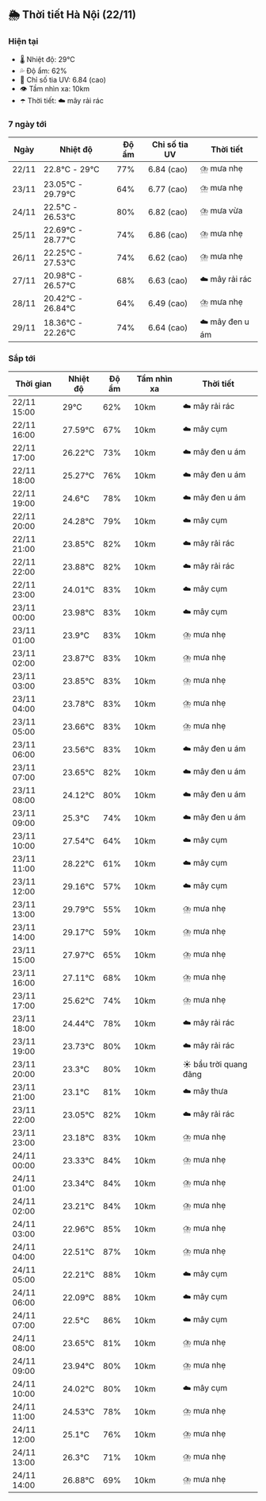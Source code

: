 ## 🌦️ Thời tiết Hà Nội (22/11)

### Hiện tại

- 🌡️ Nhiệt độ: 29℃
- 💦 Độ ẩm: 62%
- 🌟 Chỉ số tia UV: 6.84 (cao)
- 👁️ Tầm nhìn xa: 10km
- ☂️ Thời tiết: ☁️ mây rải rác

### 7 ngày tới

| Ngày | Nhiệt độ | Độ ẩm | Chỉ số tia UV | Thời tiết |
| --- | --- | --- | --- | --- |
| 22/11 | 22.8℃ - 29℃ | 77% | 6.84 (cao) | ⛈️ mưa nhẹ |
| 23/11 | 23.05℃ - 29.79℃ | 64% | 6.77 (cao) | ⛈️ mưa nhẹ |
| 24/11 | 22.5℃ - 26.53℃ | 80% | 6.82 (cao) | ⛈️ mưa vừa |
| 25/11 | 22.69℃ - 28.77℃ | 74% | 6.86 (cao) | ⛈️ mưa nhẹ |
| 26/11 | 22.25℃ - 27.53℃ | 74% | 6.62 (cao) | ⛈️ mưa nhẹ |
| 27/11 | 20.98℃ - 26.57℃ | 68% | 6.63 (cao) | ☁️ mây rải rác |
| 28/11 | 20.42℃ - 26.84℃ | 64% | 6.49 (cao) | ⛈️ mưa nhẹ |
| 29/11 | 18.36℃ - 22.26℃ | 74% | 6.64 (cao) | ☁️ mây đen u ám |

### Sắp tới

| Thời gian | Nhiệt độ | Độ ẩm | Tầm nhìn xa | Thời tiết |
| --- | --- | --- | --- | --- |
| 22/11 15:00 | 29℃ | 62% | 10km | ☁️ mây rải rác |
| 22/11 16:00 | 27.59℃ | 67% | 10km | ☁️ mây cụm |
| 22/11 17:00 | 26.22℃ | 73% | 10km | ☁️ mây đen u ám |
| 22/11 18:00 | 25.27℃ | 76% | 10km | ☁️ mây đen u ám |
| 22/11 19:00 | 24.6℃ | 78% | 10km | ☁️ mây đen u ám |
| 22/11 20:00 | 24.28℃ | 79% | 10km | ☁️ mây cụm |
| 22/11 21:00 | 23.85℃ | 82% | 10km | ☁️ mây rải rác |
| 22/11 22:00 | 23.88℃ | 82% | 10km | ☁️ mây rải rác |
| 22/11 23:00 | 24.01℃ | 83% | 10km | ☁️ mây cụm |
| 23/11 00:00 | 23.98℃ | 83% | 10km | ☁️ mây cụm |
| 23/11 01:00 | 23.9℃ | 83% | 10km | ⛈️ mưa nhẹ |
| 23/11 02:00 | 23.87℃ | 83% | 10km | ⛈️ mưa nhẹ |
| 23/11 03:00 | 23.85℃ | 83% | 10km | ⛈️ mưa nhẹ |
| 23/11 04:00 | 23.78℃ | 83% | 10km | ⛈️ mưa nhẹ |
| 23/11 05:00 | 23.66℃ | 83% | 10km | ⛈️ mưa nhẹ |
| 23/11 06:00 | 23.56℃ | 83% | 10km | ☁️ mây đen u ám |
| 23/11 07:00 | 23.65℃ | 82% | 10km | ☁️ mây đen u ám |
| 23/11 08:00 | 24.12℃ | 80% | 10km | ☁️ mây đen u ám |
| 23/11 09:00 | 25.3℃ | 74% | 10km | ☁️ mây đen u ám |
| 23/11 10:00 | 27.54℃ | 64% | 10km | ☁️ mây cụm |
| 23/11 11:00 | 28.22℃ | 61% | 10km | ☁️ mây cụm |
| 23/11 12:00 | 29.16℃ | 57% | 10km | ☁️ mây cụm |
| 23/11 13:00 | 29.79℃ | 55% | 10km | ⛈️ mưa nhẹ |
| 23/11 14:00 | 29.17℃ | 59% | 10km | ⛈️ mưa nhẹ |
| 23/11 15:00 | 27.97℃ | 65% | 10km | ⛈️ mưa nhẹ |
| 23/11 16:00 | 27.11℃ | 68% | 10km | ⛈️ mưa nhẹ |
| 23/11 17:00 | 25.62℃ | 74% | 10km | ⛈️ mưa nhẹ |
| 23/11 18:00 | 24.44℃ | 78% | 10km | ☁️ mây rải rác |
| 23/11 19:00 | 23.73℃ | 80% | 10km | ☁️ mây rải rác |
| 23/11 20:00 | 23.3℃ | 80% | 10km | ☀️ bầu trời quang đãng |
| 23/11 21:00 | 23.1℃ | 81% | 10km | ☁️ mây thưa |
| 23/11 22:00 | 23.05℃ | 82% | 10km | ☁️ mây rải rác |
| 23/11 23:00 | 23.18℃ | 83% | 10km | ⛈️ mưa nhẹ |
| 24/11 00:00 | 23.33℃ | 84% | 10km | ⛈️ mưa nhẹ |
| 24/11 01:00 | 23.34℃ | 84% | 10km | ⛈️ mưa nhẹ |
| 24/11 02:00 | 23.21℃ | 84% | 10km | ⛈️ mưa nhẹ |
| 24/11 03:00 | 22.96℃ | 85% | 10km | ⛈️ mưa nhẹ |
| 24/11 04:00 | 22.51℃ | 87% | 10km | ⛈️ mưa nhẹ |
| 24/11 05:00 | 22.21℃ | 88% | 10km | ☁️ mây cụm |
| 24/11 06:00 | 22.09℃ | 88% | 10km | ☁️ mây cụm |
| 24/11 07:00 | 22.5℃ | 86% | 10km | ☁️ mây cụm |
| 24/11 08:00 | 23.65℃ | 81% | 10km | ⛈️ mưa nhẹ |
| 24/11 09:00 | 23.94℃ | 80% | 10km | ⛈️ mưa nhẹ |
| 24/11 10:00 | 24.02℃ | 80% | 10km | ☁️ mây cụm |
| 24/11 11:00 | 24.53℃ | 78% | 10km | ⛈️ mưa nhẹ |
| 24/11 12:00 | 25.1℃ | 76% | 10km | ⛈️ mưa nhẹ |
| 24/11 13:00 | 26.3℃ | 71% | 10km | ⛈️ mưa nhẹ |
| 24/11 14:00 | 26.88℃ | 69% | 10km | ⛈️ mưa nhẹ |
